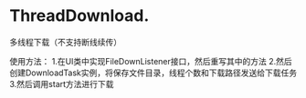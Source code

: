 # ThreadDownload.

多线程下载（不支持断线续传）

使用方法：
  1.在UI类中实现FileDownListener接口，然后重写其中的方法
  2.然后创建DownloadTask实例，将保存文件目录，线程个数和下载路径发送给下载任务
  3.然后调用start方法进行下载
